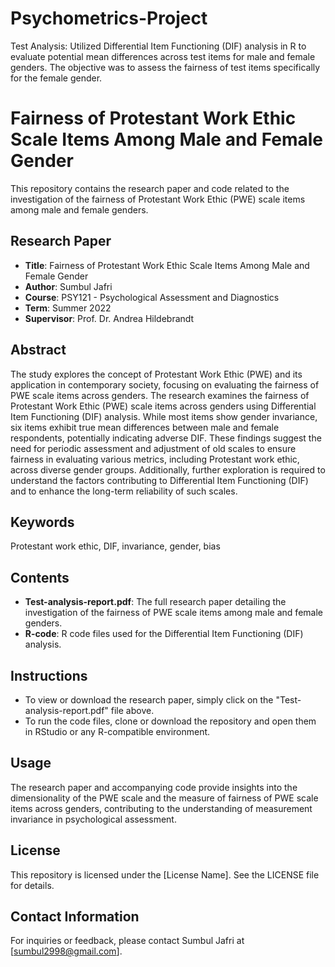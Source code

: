 # Psychometrics-Project
Test Analysis: Utilized Differential Item Functioning (DIF) analysis in R to evaluate potential mean differences across test items for male and female genders. The objective was to assess the fairness of test items specifically for the female gender. 

# Fairness of Protestant Work Ethic Scale Items Among Male and Female Gender

This repository contains the research paper and code related to the investigation of the fairness of Protestant Work Ethic (PWE) scale items among male and female genders.

## Research Paper
- **Title**: Fairness of Protestant Work Ethic Scale Items Among Male and Female Gender
- **Author**: Sumbul Jafri
- **Course**: PSY121 - Psychological Assessment and Diagnostics
- **Term**: Summer 2022
- **Supervisor**: Prof. Dr. Andrea Hildebrandt

## Abstract
The study explores the concept of Protestant Work Ethic (PWE) and its application in contemporary society, focusing on evaluating the fairness of PWE scale items across genders. The research examines the fairness of Protestant Work Ethic (PWE) scale items across genders using Differential Item Functioning (DIF) analysis. While most items show gender invariance, six items exhibit true mean differences between male and female respondents, potentially indicating adverse DIF. These findings suggest the need for periodic assessment and adjustment of old scales to ensure fairness in evaluating various metrics, including Protestant work ethic, across diverse gender groups. Additionally, further exploration is required to understand the factors contributing to Differential Item Functioning (DIF) and to enhance the long-term reliability of such scales.


## Keywords
Protestant work ethic, DIF, invariance, gender, bias

## Contents
- **Test-analysis-report.pdf**: The full research paper detailing the investigation of the fairness of PWE scale items among male and female genders.
- **R-code**: R code files used for the Differential Item Functioning (DIF) analysis.

## Instructions
- To view or download the research paper, simply click on the "Test-analysis-report.pdf" file above.
- To run the code files, clone or download the repository and open them in RStudio or any R-compatible environment.

## Usage
The research paper and accompanying code provide insights into the dimensionality of the PWE scale and the measure of fairness of PWE scale items across genders, contributing to the understanding of measurement invariance in psychological assessment.

## License
This repository is licensed under the [License Name]. See the LICENSE file for details.

## Contact Information
For inquiries or feedback, please contact Sumbul Jafri at [sumbul2998@gmail.com].
